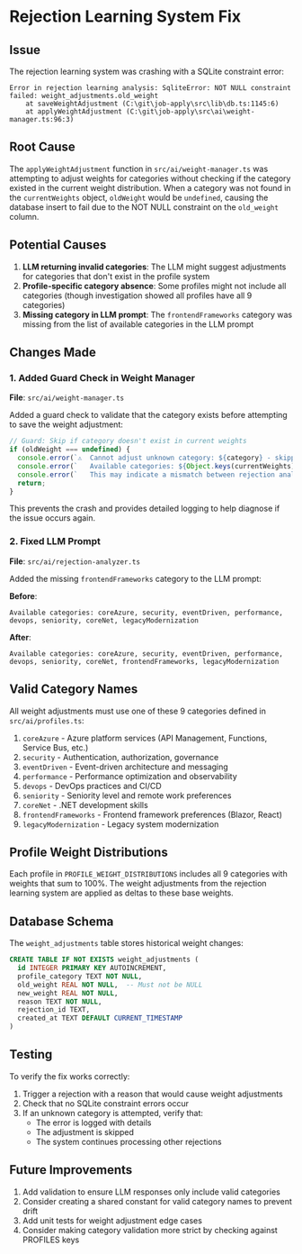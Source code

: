 # Rejection Learning System Fix

## Issue
The rejection learning system was crashing with a SQLite constraint error:
```
Error in rejection learning analysis: SqliteError: NOT NULL constraint failed: weight_adjustments.old_weight
    at saveWeightAdjustment (C:\git\job-apply\src\lib\db.ts:1145:6)
    at applyWeightAdjustment (C:\git\job-apply\src\ai\weight-manager.ts:96:3)
```

## Root Cause
The `applyWeightAdjustment` function in `src/ai/weight-manager.ts` was attempting to adjust weights for categories without checking if the category existed in the current weight distribution. When a category was not found in the `currentWeights` object, `oldWeight` would be `undefined`, causing the database insert to fail due to the NOT NULL constraint on the `old_weight` column.

## Potential Causes
1. **LLM returning invalid categories**: The LLM might suggest adjustments for categories that don't exist in the profile system
2. **Profile-specific category absence**: Some profiles might not include all categories (though investigation showed all profiles have all 9 categories)
3. **Missing category in LLM prompt**: The `frontendFrameworks` category was missing from the list of available categories in the LLM prompt

## Changes Made

### 1. Added Guard Check in Weight Manager
**File**: `src/ai/weight-manager.ts`

Added a guard check to validate that the category exists before attempting to save the weight adjustment:

```typescript
// Guard: Skip if category doesn't exist in current weights
if (oldWeight === undefined) {
  console.error(`⚠️  Cannot adjust unknown category: ${category} - skipping adjustment`);
  console.error(`   Available categories: ${Object.keys(currentWeights).join(', ')}`);
  console.error(`   This may indicate a mismatch between rejection analyzer categories and profile categories`);
  return;
}
```

This prevents the crash and provides detailed logging to help diagnose if the issue occurs again.

### 2. Fixed LLM Prompt
**File**: `src/ai/rejection-analyzer.ts`

Added the missing `frontendFrameworks` category to the LLM prompt:

**Before**:
```
Available categories: coreAzure, security, eventDriven, performance, devops, seniority, coreNet, legacyModernization
```

**After**:
```
Available categories: coreAzure, security, eventDriven, performance, devops, seniority, coreNet, frontendFrameworks, legacyModernization
```

## Valid Category Names
All weight adjustments must use one of these 9 categories defined in `src/ai/profiles.ts`:

1. `coreAzure` - Azure platform services (API Management, Functions, Service Bus, etc.)
2. `security` - Authentication, authorization, governance
3. `eventDriven` - Event-driven architecture and messaging
4. `performance` - Performance optimization and observability
5. `devops` - DevOps practices and CI/CD
6. `seniority` - Seniority level and remote work preferences
7. `coreNet` - .NET development skills
8. `frontendFrameworks` - Frontend framework preferences (Blazor, React)
9. `legacyModernization` - Legacy system modernization

## Profile Weight Distributions
Each profile in `PROFILE_WEIGHT_DISTRIBUTIONS` includes all 9 categories with weights that sum to 100%. The weight adjustments from the rejection learning system are applied as deltas to these base weights.

## Database Schema
The `weight_adjustments` table stores historical weight changes:

```sql
CREATE TABLE IF NOT EXISTS weight_adjustments (
  id INTEGER PRIMARY KEY AUTOINCREMENT,
  profile_category TEXT NOT NULL,
  old_weight REAL NOT NULL,  -- Must not be NULL
  new_weight REAL NOT NULL,
  reason TEXT NOT NULL,
  rejection_id TEXT,
  created_at TEXT DEFAULT CURRENT_TIMESTAMP
)
```

## Testing
To verify the fix works correctly:

1. Trigger a rejection with a reason that would cause weight adjustments
2. Check that no SQLite constraint errors occur
3. If an unknown category is attempted, verify that:
   - The error is logged with details
   - The adjustment is skipped
   - The system continues processing other rejections

## Future Improvements
1. Add validation to ensure LLM responses only include valid categories
2. Consider creating a shared constant for valid category names to prevent drift
3. Add unit tests for weight adjustment edge cases
4. Consider making category validation more strict by checking against PROFILES keys


